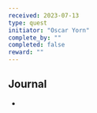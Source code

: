 ```yaml
---
received: 2023-07-13
type: quest
initiator: "Oscar Yorn"
complete_by: ""
completed: false
reward: ""
---
```


## Journal

- 

